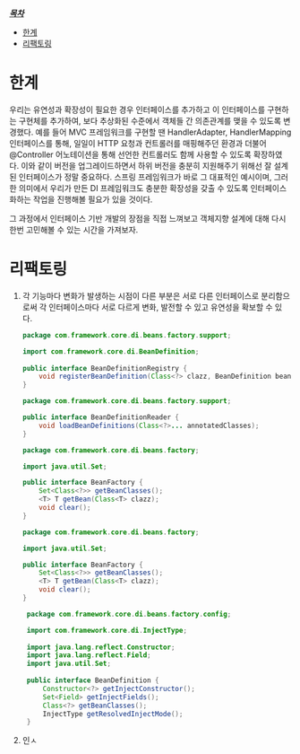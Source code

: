 <u>***목차***</u>
- [한계](#한계)
- [리팩토링](#리팩토링)

# 한계
우리는 유연성과 확장성이 필요한 경우 인터페이스를 추가하고 이 인터페이스를 구현하는 구현체를 추가하여, 보다 추상화된 수준에서 객체들 간 의존관계를 맺을 수 있도록 변경했다.
예를 들어 MVC 프레임워크를 구현할 땐 HandlerAdapter, HandlerMapping 인터페이스를 통해, 일일이 HTTP 요청과 컨트롤러를 매핑해주던 환경과 더불어 @Controller 어노테이션을 통해
선언한 컨트롤러도 함께 사용할 수 있도록 확장하였다. 이와 같이 버전을 업그레이드하면서 하위 버전을 충분히 지원해주기 위해선 잘 설계된 인터페이스가 정말 중요하다. 
스프링 프레임워크가 바로 그 대표적인 예시이며, 그러한 의미에서 우리가 만든 DI 프레임워크도 충분한 확장성을 갖출 수 있도록 인터페이스화하는 작업을 진행해볼 필요가 있을 것이다.

그 과정에서 인터페이스 기반 개발의 장점을 직접 느껴보고 객체지향 설계에 대해 다시 한번 고민해볼 수 있는 시간을 가져보자.

# 리팩토링
1. 각 기능마다 변화가 발생하는 시점이 다른 부분은 서로 다른 인터페이스로 분리함으로써 각 인터페이스마다 서로 다르게 변화, 발전할 수 있고 유연성을 확보할 수 있다.
    ```java
    package com.framework.core.di.beans.factory.support;
    
    import com.framework.core.di.BeanDefinition;
        
    public interface BeanDefinitionRegistry {
        void registerBeanDefinition(Class<?> clazz, BeanDefinition beanDefinition);
    }
    ```
    ```java
    package com.framework.core.di.beans.factory.support;

    public interface BeanDefinitionReader {
        void loadBeanDefinitions(Class<?>... annotatedClasses);
    }
    ```
    ```java
    package com.framework.core.di.beans.factory;

    import java.util.Set;
    
    public interface BeanFactory {
        Set<Class<?>> getBeanClasses();
        <T> T getBean(Class<T> clazz);
        void clear();
    }
    ```
    ```java
    package com.framework.core.di.beans.factory;

    import java.util.Set;
    
    public interface BeanFactory {
        Set<Class<?>> getBeanClasses();
        <T> T getBean(Class<T> clazz);
        void clear();
    }
    ```
   ```java
    package com.framework.core.di.beans.factory.config;

    import com.framework.core.di.InjectType;
    
    import java.lang.reflect.Constructor;
    import java.lang.reflect.Field;
    import java.util.Set;
    
    public interface BeanDefinition {
        Constructor<?> getInjectConstructor();
        Set<Field> getInjectFields();
        Class<?> getBeanClasses();
        InjectType getResolvedInjectMode();
    }
    ```
2. 인ㅅ